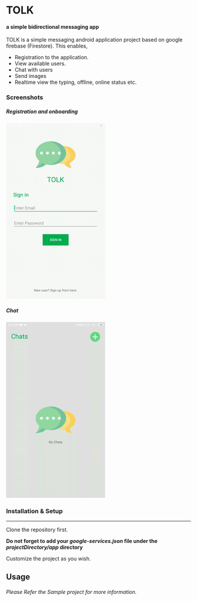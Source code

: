 # TOLK 
####   a simple bidirectional messaging app

TOLK is a simple messaging android application project based on google firebase (Firestore). This enables, 
- Registration to the application.
- View available users.
- Chat with users
- Send images
- Realtime view the typing, offline, online status etc.

### Screenshots

##### Registration and onboarding
![](https://github.com/hishd/Tolk/raw/master/images/init.gif)

##### Chat
![](https://github.com/hishd/Tolk/raw/master/images/chat.gif)

### Installation & Setup

------------

Clone the repository first.

**Do not forget to add your *google-services.json*  file under the *projectDirectory/app*  directory**

Customize the project as you wish.

## Usage

###### Please Refer the Sample project for more information.

